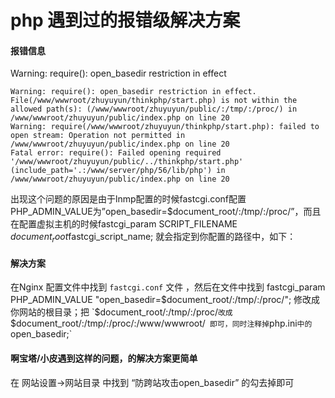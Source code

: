 # php 遇到过的报错级解决方案

#### 报错信息 
Warning: require(): open_basedir restriction in effect
```injectablephp
Warning: require(): open_basedir restriction in effect. File(/www/wwwroot/zhuyuyun/thinkphp/start.php) is not within the allowed path(s): (/www/wwwroot/zhuyuyun/public/:/tmp/:/proc/) in /www/wwwroot/zhuyuyun/public/index.php on line 20
Warning: require(/www/wwwroot/zhuyuyun/thinkphp/start.php): failed to open stream: Operation not permitted in /www/wwwroot/zhuyuyun/public/index.php on line 20
Fatal error: require(): Failed opening required '/www/wwwroot/zhuyuyun/public/../thinkphp/start.php' (include_path='.:/www/server/php/56/lib/php') in /www/wwwroot/zhuyuyun/public/index.php on line 20
```

出现这个问题的原因是由于lnmp配置的时候fastcgi.conf配置PHP_ADMIN_VALUE为”open_basedir=$document_root/:/tmp/:/proc/”，而且在配置虚拟主机的时候fastcgi_param SCRIPT_FILENAME $document_root$fastcgi_script_name; 就会指定到你配置的路径中，如下：



#### 解决方案

在Nginx 配置文件中找到 `fastcgi.conf` 文件 ，然后在文件中找到 fastcgi_param PHP_ADMIN_VALUE "open_basedir=$document_root/:/tmp/:/proc/"; 修改成你网站的根目录；把 `$document_root/:/tmp/:/proc/` 改成 `$document_root/:/tmp/:/proc/:/www/wwwroot/` 即可，同时注释掉`php.ini`中的`open_basedir;`


#### 啊宝塔/小皮遇到这样的问题，的解决方案更简单

在 网站设置->网站目录 中找到 “防跨站攻击open_basedir” 的勾去掉即可
